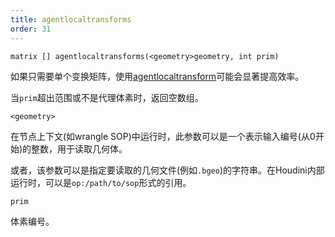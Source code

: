 ```yaml
---
title: agentlocaltransforms
order: 31
---
```

`matrix [] agentlocaltransforms(<geometry>geometry, int prim)`

如果只需要单个变换矩阵，使用[agentlocaltransform](./agentlocaltransform "返回代理体素骨骼的当前局部空间变换矩阵")可能会显著提高效率。

当`prim`超出范围或不是代理体素时，返回空数组。

`<geometry>`

在节点上下文(如wrangle SOP)中运行时，此参数可以是一个表示输入编号(从0开始)的整数，用于读取几何体。

或者，该参数可以是指定要读取的几何文件(例如`.bgeo`)的字符串。在Houdini内部运行时，可以是`op:/path/to/sop`形式的引用。

`prim`

体素编号。
